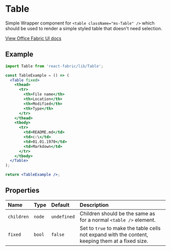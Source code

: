 # Table

Simple Wrapper component for `<table className="ms-Table" />` which should be used to render a simple styled table
that doesn't need selection.

<a href="http://dev.office.com/fabric/components/Table" target="_blank">View Office Fabric UI docs</a>

## Example <!-- EXAMPLE -->
```jsx
import Table from 'react-fabric/lib/Table';

const TableExample = () => (
  <Table fixed>
    <thead>
      <tr>
        <th>File name</th>
        <th>Location</th>
        <th>Modified</th>
        <th>Type</th>
      </tr>
    </thead>
    <tbody>
      <tr>
        <td>README.md</td>
        <td>c:\</td>
        <td>01.01.1970</td>
        <td>Markdown</td>
      </tr>
    </tbody>
  </Table>
);

return <TableExample />;
```

## Properties

| Name       | Type   | Default     | Description                                                                                      |
| :-----     | :----- | :-----      | :-----                                                                                           |
| `children` | `node` | `undefined` | Children should be the same as for a normal `<table />` element.                                 |
| `fixed`    | `bool` | `false`     | Set to `true` to make the table cells not expand with the content, keeping them at a fixed size. |
